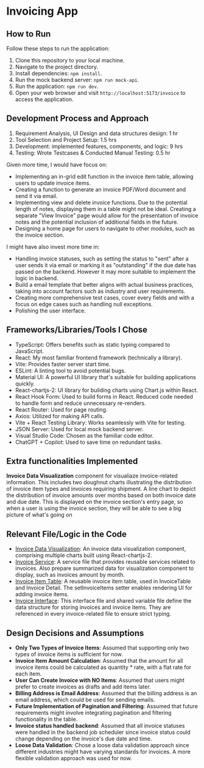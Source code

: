 # Invoicing App

## How to Run

Follow these steps to run the application:

1. Clone this repository to your local machine.
2. Navigate to the project directory.
3. Install dependencies: `npm install`.
4. Run the mock backend server: `npm run mock-api`.
5. Run the application: `npm run dev`.
6. Open your web browser and visit `http://localhost:5173/invoice` to access the application.

## Development Process and Approach

1. Requirement Analysis, UI Design and data structures design: 1 hr
2. Tool Selection and Project Setup: 1.5 hrs
3. Development: implemented features, components, and logic: 9 hrs
4. Testing: Wrote Testcases & Conducted Manual Testing: 0.5 hr

Given more time, I would have focus on:
- Implementing an in-grid edit function in the invoice item table, allowing users to update invoice items.
- Creating a function to generate an invoice PDF/Word document and send it via email.
- Implementing view and delete invoice functions. Due to the potential length of notes, displaying them in a table might not be ideal. Creating a separate "View Invoice" page would allow for the presentation of invoice notes and the potential inclusion of additional fields in the future.
- Designing a home page for users to navigate to other modules, such as the invoice section.

I might have also invest more time in:
- Handling invoice statuses, such as setting the status to "sent" after a user sends it via email or marking it as "outstanding" if the due date has passed on the backend. However it may more suitable to implement the logic in backend.
- Build a email template that better aligns with actual business practices, taking into account factors such as industry and user requirements.
- Creating more comprehensive test cases, cover every fields and with a focus on edge cases such as handling null exceptions.
- Polishing the user interface.

## Frameworks/Libraries/Tools I Chose


- TypeScript: Offers benefits such as static typing compared to JavaScript.
- React: My most familiar frontend framework (technically a library).
- Vite: Provides faster server start time.
- ESLint: A linting tool to avoid potential bugs.
- Material UI: A powerful UI library that's suitable for building applications quickly.
- React-chartjs-2: UI library for building charts using Chart.js within React.
- React Hook Form: Used to build forms in React. Reduced code needed to handle form and reduce unnecessary re-renders.
- React Router: Used for page routing.
- Axios: Utilized for making API calls.
- Vite + React Testing Library: Works seamlessly with Vite for testing.
- JSON Server: Used for local mock backend server.
- Visual Studio Code: Chosen as the familiar code editor.
- ChatGPT + Copilot: Used to save time on redundant tasks.

## Extra functionalities Implemented
**Invoice Data Visualization** component for visualiaze invoice-related information. This includes two doughnut charts illustrating the distribution of invoice item types and invoices requiring shipment. A line chart to depict the distribution of invoice amounts over months based on both invoice date and due date. This is displayed on the invoice section's entry page, so when a user is using the invoice section, they will be able to see a big picture of what's going on

## Relevant File/Logic in the Code
- [Invoice Data Visualization](./src/components/Invoice/InvoiceDataVisualization.tsx): An invoice data visualization component, comprising multiple charts built using React-chartjs-2.
- [Invoice Service](./src/services/InvoiceService.tsx): A service file that provides reusable services related to invoices. Also prepare summarized data for visualization component to display, such as invoices amount by month.
- [Invoice Item Table](./src/components/Invoice/InvoiceItemTable.tsx): A reusable invoice item table, used in InvoiceTable and Invoice Detail. The setInvoiceItems setter enables rendering UI for adding invoice items.
- [Invoice Interface](./src/interface/IInvoice.tsx): This interface file and shared variable file define the data structure for storing invoices and invoice items. They are referenced in every invoice-related file to ensure strict typing.

## Design Decisions and Assumptions

- **Only Two Types of Invoice Items**: Assumed that supporting only two types of invoice items is sufficient for now.
- **Invoice Item Amount Calculation**: Assumed that the amount for all invoice items could be calculated as quantity * rate, with a flat rate for each item.
- **User Can Create Invoice with NO Items**: Assumed that users might prefer to create invoices as drafts and add items later.
- **Billing Address is Email Address**: Assumed that the billing address is an email address, which could be used for sending emails.
- **Future Implementation of Pagination and Filtering**: Assumed that future requirements might involve integrating pagination and filtering functionality in the table.
- **Invoice status handled backend**: Assumed that all invoice statuses were handled in the backend job scheduler since invoice status could change depending on the invoice's due date and time.
- **Loose Data Validation**: Chose a loose data validation approach since different industries might have varying standards for invoices. A more flexible validation approach was used for now.

